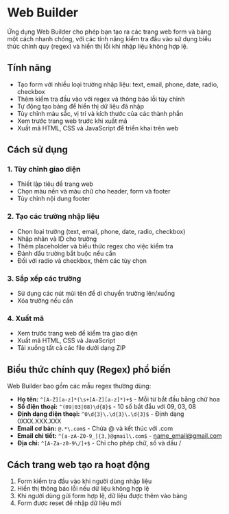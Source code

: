 # Web Builder

Ứng dụng Web Builder cho phép bạn tạo ra các trang web form và bảng một cách nhanh chóng, với các tính năng kiểm tra đầu vào sử dụng biểu thức chính quy (regex) và hiển thị lỗi khi nhập liệu không hợp lệ.

## Tính năng

- Tạo form với nhiều loại trường nhập liệu: text, email, phone, date, radio, checkbox
- Thêm kiểm tra đầu vào với regex và thông báo lỗi tùy chỉnh
- Tự động tạo bảng để hiển thị dữ liệu đã nhập
- Tùy chỉnh màu sắc, vị trí và kích thước của các thành phần
- Xem trước trang web trước khi xuất mã
- Xuất mã HTML, CSS và JavaScript để triển khai trên web

## Cách sử dụng

### 1. Tùy chỉnh giao diện

- Thiết lập tiêu đề trang web
- Chọn màu nền và màu chữ cho header, form và footer
- Tùy chỉnh nội dung footer

### 2. Tạo các trường nhập liệu

- Chọn loại trường (text, email, phone, date, radio, checkbox)
- Nhập nhãn và ID cho trường
- Thêm placeholder và biểu thức regex cho việc kiểm tra
- Đánh dấu trường bắt buộc nếu cần
- Đối với radio và checkbox, thêm các tùy chọn

### 3. Sắp xếp các trường

- Sử dụng các nút mũi tên để di chuyển trường lên/xuống
- Xóa trường nếu cần

### 4. Xuất mã

- Xem trước trang web để kiểm tra giao diện
- Xuất mã HTML, CSS và JavaScript
- Tải xuống tất cả các file dưới dạng ZIP

## Biểu thức chính quy (Regex) phổ biến

Web Builder bao gồm các mẫu regex thường dùng:

- **Họ tên:** `^[A-Z][a-z]*(\s+[A-Z][a-z]*)+$` - Mỗi từ bắt đầu bằng chữ hoa
- **Số điện thoại:** `^(09|03|08)\d{8}$` - 10 số bắt đầu với 09, 03, 08
- **Định dạng điện thoại:** `^0\d{3}\.\d{3}\.\d{3}$` - Định dạng 0XXX.XXX.XXX
- **Email cơ bản:** `@.*\.com$` - Chứa @ và kết thúc với .com
- **Email chi tiết:** `^[a-zA-Z0-9_]{3,}@gmail\.com$` - name_email@gmail.com
- **Địa chỉ:** `^[A-Za-z0-9\/]+$` - Chỉ cho phép chữ, số và dấu /

## Cách trang web tạo ra hoạt động

1. Form kiểm tra đầu vào khi người dùng nhập liệu
2. Hiển thị thông báo lỗi nếu dữ liệu không hợp lệ
3. Khi người dùng gửi form hợp lệ, dữ liệu được thêm vào bảng
4. Form được reset để nhập dữ liệu mới
